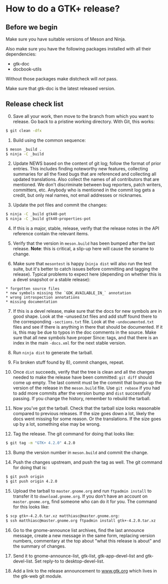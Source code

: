 How to do a GTK+ release?
=========================

## Before we begin

Make sure you have suitable versions of Meson and Ninja.

Also make sure you have the following packages installed with all their
dependencies:

  * gtk-doc
  * docbook-utils

Without those packages make distcheck will *not* pass.

Make sure that gtk-doc is the latest released version.

## Release check list

  0. Save all your work, then move to the branch from which you want
     to release. Go back to a pristine working directory. With Git,
     this works:

```sh
$ git clean -dfx
```

  1. Build using the common sequence:

```sh
$ meson _build .
$ ninja -C _build
```

  2. Update NEWS based on the content of git log; follow the format of prior
     entries. This includes finding noteworthy new features, collecting
     summaries for all the fixed bugs that are referenced and collecting all
     updated translations. Also collect the names of all contributors that
     are mentioned. We don't discriminate between bug reporters, patch
     writers, committers, etc. Anybody who is mentioned in the commit log
     gets a credit, but only real names, not email addresses or nicknames.

  3. Update the pot files and commit the changes:

```sh
$ ninja -C _build gtk40-pot
$ ninja -C _build gtk40-properties-pot
```

  4. If this is a major, stable, release, verify that the release notes
     in the API reference contain the relevant items.

  5. Verify that the version in `meson.build` has been bumped after the last
     release. **Note**: this is critical, a slip-up here will cause the soname
     to change.

  6. Make sure that `mesontest` is happy (`ninja dist` will also run the test
     suite, but it's better to catch issues before committing and tagging
     the release). Typical problems to expect here (depending on whether this
     is a devel  snapshot or a stable release):

    * forgotten source files
    * new symbols missing the `GDK_AVAILABLE_IN_` annotation
    * wrong introspection annotations
    * missing documentation

  7. If this is a devel release, make sure that the docs for new symbols are
     in good shape. Look at the -unused.txt files and add stuff found there
     to the corresponding `-sections.txt` file. Look at the `-undocumented.txt`
     files and see if there is anything in there that should be documented.
     If it is, this may be due to typos in the doc comments in the source.
     Make sure that all new symbols have proper Since: tags, and that there
     is an index in the main `-docs.xml` for the next stable version.

  8. Run `ninja dist` to generate the tarball.

  9. Fix broken stuff found by 8), commit changes, repeat.

  10. Once `dist` succeeds, verify that the tree is clean and all the changes
     needed to make the release have been committed: `git diff` should come
     up empty. The last commit must be the commit that bumps up the version
     of the release in the `meson.build` file. Use `git rebase` if you had to
     add more commits after the version bump and `dist` successfully passing.
     If you change the history, remember to rebuild the tarball.

  11. Now you've got the tarball. Check that the tarball size looks reasonable
    compared to previous releases. If the size goes down a lot, likely the
    docs went missing for some reason. Or the translations. If the size goes
    up by a lot, something else may be wrong.

  12. Tag the release. The git command for doing that looks like:

```sh
$ git tag -m "GTK+ 4.2.0" 4.2.0
```

  13. Bump the version number in `meson.build` and commit the change.

  14. Push the changes upstream, and push the tag as well. The git command for
    doing that is:

```sh
$ git push origin
$ git push origin 4.2.0
```

  15. Upload the tarball to `master.gnome.org` and run `ftpadmin install` to
    transfer it to `download.gnome.org`. If you don't have an account on
    `master.gnome.org`, find someone who can do it for you. The command for
    this looks like:

```sh
$ scp gtk+-4.2.0.tar.xz matthiasc@master.gnome.org:
$ ssh matthiasc@master.gnome.org ftpadmin install gtk+-4.2.0.tar.xz
```

  16. Go to the gnome-announce list archives, find the last announce message,
    create a new message in the same form, replacing version numbers,
    commentary at the top about "what this release is about" and the
    summary of changes.

  17. Send it to gnome-announce-list, gtk-list, gtk-app-devel-list and
    gtk-devel-list. Set reply-to to desktop-devel-list.

  18. Add a link to the release announcement to www.gtk.org which lives
    in the gtk-web git module.
